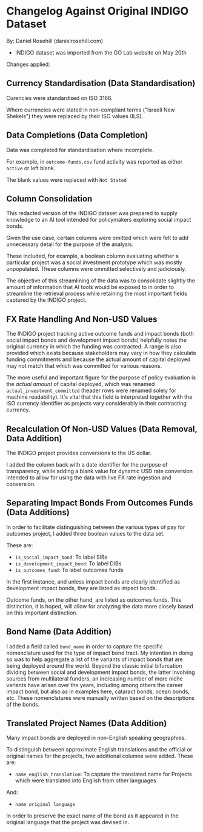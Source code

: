 # Changelog Against Original INDIGO Dataset

By: Daniel Rosehill (danielrosehill.com)

- INDIGO dataset was imported from the GO Lab website on May 20th

Changes applied:

## Currency Standardisation (Data Standardisation)

Curencies were standardised on ISO 3166. 

Where currencies were stated in non-compliant terms ("Israeli New Shekels") they were replaced by their ISO values (ILS).

## Data Completions (Data Completion)

Data was completed for standardisation where incomplete.

For example, in `outcome-funds.csv` fund activity was reported as either `active` or left blank.

The blank values were replaced with `Not Stated`

## Column Consolidation

This redacted version of the INDIGO dataset was prepared to supply knowledge to an AI tool intended for policymakers exploring social impact bonds. 

Given the use case, certain columns were omitted which were felt to add unnecessary detail for the purpose of the analysis. 

These included, for example, a boolean column evaluating whether a particular project was a social investment prototype which was mostly unpopulated. These columns were  ommitted selectively and judiciously.

The objective of this streamlining of the data was to consolidate slightly the amount of information that AI tools would be exposed to in order to streamline the retrieval process while retaining the most important fields captured by the INDIGO project.

## FX Rate Handling And Non-USD Values

The INDIGO project tracking active outcome funds and impact bonds (both social impact bonds and development impact bonds) helpfully notes the original currency in which the funding was contracted. A range is also provided which exists because stakeholders may vary in how they calculate funding commitments and because the actual amount of capital deployed may not match that which was committed for various reasons.
  
The more useful and important figure for the purpose of policy evaluation is the *actual amount* of capital deployed, which was renamed `actual_investment_committed` (header rows were renamed solely for machine readability). It's vital that this field is interpreted together with the ISO currency identifier as projects vary considerably in their contracting currency.  
  
## Recalculation Of Non-USD Values (Data Removal, Data Addition)

The INDIGO project provides conversions to the US dollar. 

I added the column back with a date identifier for the purpose of transparency, while adding a blank value for dynamic USD rate conversion intended to allow for using the data with live FX rate ingestion and conversion.

## Separating Impact Bonds From Outcomes Funds (Data Additions)

In order to facilitate distinguishing between the various types of pay for outcomes project, I added three boolean values to the data set.

These are:

- `is_social_impact_bond`: To label SIBs  
- `is_development_impact_bond`: To label DIBs  
- `is_outcomes_fund`: To label outcomes funds 


In the first instance, and unless impact bonds are clearly identified as development impact bonds, they are listed as impact bonds. 

Outcome funds, on the other hand, are listed as outcomes funds. This distinction, it is hoped, will allow for analyzing the data more closely based on this important distinction.

## Bond Name (Data Addition)

I added a field called `bond_name` in order to capture the specific nomenclature used for the type of impact bond tract. My intention in doing so was to help aggregate a list of the variants of impact bonds that are being deployed around the world. Beyond the classic initial bifurcation dividing between social and development impact bonds, the latter involving sources from multilateral funders, an increasing number of more niche variants have arisen over the years, including among others the career impact bond, but also as in examples here, cataract bonds, ocean bonds, etc. These nomenclatures were manually written based on the descriptions of the bonds.

## Translated Project Names (Data Addition)

Many impact bonds are deployed in non-English speaking geographies.

To distinguish between approximate English translations and the official or original names for the projects, two additional columns were added. These are:

- `name_english_translation`: To capture the translated name for Projects which were translated into English from other languages

And:

- `name original language` 

In order to preserve the exact name of the bond as it appeared in the original language that the project was devised in.